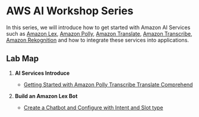 AWS AI Workshop Series
===============================

In this series, we will introduce how to get started with Amazon AI Services such as [Amazon Lex](https://aws.amazon.com/tw/lex/), [Amazon Polly](https://aws.amazon.com/tw/polly/), [Amazon Translate](https://aws.amazon.com/tw/translate/), [Amazon Transcribe](https://aws.amazon.com/tw/transcribe/), [Amazon Rekognition](https://aws.amazon.com/tw/rekognition/) and how to integrate these services into applications.

## Lab Map
1.  __AI Services Introduce__    
    - [Getting Started with Amazon Polly Transcribe Translate Comprehend](01-AI-Services-Introduce/Getting-Started-with-Amazon-Polly-Transcribe-Translate-Comprehend.md)

2. __Build an Amazon Lex Bot__
    - [Create a Chatbot and Configure with Intent and Slot type](02-Build-an-Amazon-Lex-Bot/201-Create-a-Chatbot-and-Configure-with-Intent-and-Slot-type.md)
